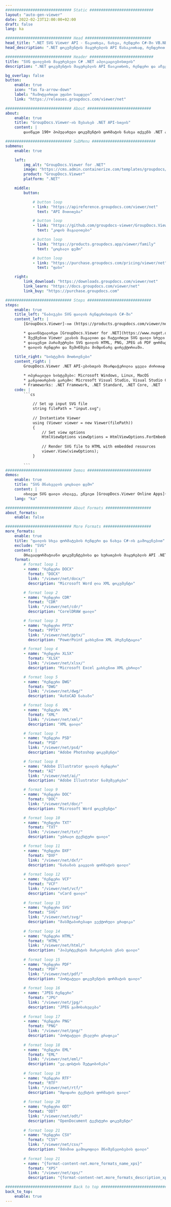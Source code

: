 ```yaml
---
############################# Static ############################
layout: "auto-gen-viewer"
date: 2022-02-23T12:00:00+02:00
draft: false
lang: ka

############################# Head #############################
head_title: ".NET SVG Viewer API - წაკითხვა, ნახვა, რენდერი C#-ში VB.NET"
head_description: ".NET დოკუმენტის მაყურებლის API წასაკითხად, რენდერით და გამოსატანად SVG ნებისმიერი ტიპის C#, ASP.NET, VB.NET და .NET Core აპლიკაციებში."

############################# Header ############################
title: "SVG ფაილების მაყურებელი C# .NET აპლიკაციებისთვის" 
description: ".NET დოკუმენტის მაყურებლის API წაიკითხოს, რენდერი და აჩვენოს SVG ფაილი ნებისმიერი ტიპის C#, ASP.NET, VB.NET და .NET Core აპლიკაციებში. იხილეთ გადაღებული ფაილები ნამდვილი ფორმატირებით და განლაგებით HTML5, PDF ან გამოსახულების სახით კოდის რამდენიმე სტრიქონის გამოყენებით." 

bg_overlay: false
button:
    enable: true
    icon: "fas fa-arrow-down"
    label: "ჩამოტვირთეთ უფასო საცდელი"
    link: "https://releases.groupdocs.com/viewer/net"

############################# About ############################
about:
    enable: true
    title: "GroupDocs.Viewer-ის შესახებ .NET API-სთვის" 
    content: |
        დაიწყეთ 190+ პოპულარული დოკუმენტის ფორმატის ნახვა თქვენს .NET აპლიკაციებში GroupDocs.Viewer-ის გამოყენებით .NET API-ებისთვის რამდენიმე სტრიქონის კოდის დამატებით. დეველოპერებს შეუძლიათ მარტივად აჩვენონ PDF, Word Processing, Excel Spreadsheet, Presentation, Visio, Project, Outlook და მრავალი სხვა პოპულარული დოკუმენტის ფორმატები HTML5, image ან PDF რეჟიმში. დოკუმენტის გადმოცემა სწრაფია, ორიგინალური წყაროს ფაილის იდენტურია და არ საჭიროებს დამატებითი პროგრამული უზრუნველყოფის ან სხვა გარე ბიბლიოთეკების ინსტალაციას.

############################# SubMenu ############################
submenu:
    enable: true

    left:
        img_alt: "GroupDocs.Viewer for .NET"
        image: "https://cms.admin.containerize.com/templates/groupdocs/images/product-logos/90x90-noborder/groupdocs-viewer-net.png"
        product: "GroupDocs.Viewer"
        platform: ".NET"

    middle:
        button:

            # button loop
            - link: "https://apireference.groupdocs.com/viewer/net"
              text: "API მითითება"

            # button loop
            - link: "https://github.com/groupdocs-viewer/GroupDocs.Viewer-for-.NET"
              text: "კოდის მაგალითები"

            # button loop
            - link: "https://products.groupdocs.app/viewer/family"
              text: "ცოცხალი დემო"

            # button loop
            - link: "https://purchase.groupdocs.com/pricing/viewer/net"
              text: "ფასი"

    right:
        link_download: "https://downloads.groupdocs.com/viewer/net"
        link_learn: "https://docs.groupdocs.com/viewer/net"
        link_buy: "https://purchase.groupdocs.com"

############################# Steps ############################
steps:
    enable: true
    title_left: "ნაბიჯები SVG ფაილის რენდერისთვის C#-ში" 
    content_left: |
        [GroupDocs.Viewer]-ით (https://products.groupdocs.com/viewer/net/) შეგიძლიათ გადაიტანოთ SVG HTML, JPEG, PNG ან PDF-ზე რამდენიმე ნაბიჯით.

        * დააინსტალირეთ [GroupDocs.Viewer for .NET](https://www.nuget.org/packages/groupdocs.viewer) თქვენი საყვარელი პაკეტის მენეჯერის გამოყენებით. 
        * შექმენით Viewer კლასის მაგალითი და ჩატვირთეთ SVG ფაილი სრული ბილიკით. 
        * დააყენეთ პარამეტრები SVG ფაილის HTML, PNG, JPEG ან PDF ფორმატში გადასატანად. 
        * ფაილის რენდერი და შემოწმება მიმდინარე დირექტორიაში. 
        
    title_right: "სისტემის მოთხოვნები" 
    content_right: |
        GroupDocs.Viewer .NET API-ებისთვის მხარდაჭერილია ყველა ძირითად პლატფორმაზე და ოპერაციულ სისტემაზე. ქვემოთ მოცემული კოდის შესრულებამდე, გთხოვთ, დარწმუნდეთ, რომ თქვენს სისტემაში დაყენებულია შემდეგი წინაპირობები.

        * ოპერაციული სისტემები: Microsoft Windows, Linux, MacOS 
        * განვითარების გარემო: Microsoft Visual Studio, Visual Studio Code, .NET CLI 
        * Frameworks: .NET Framework, .NET Standard, .NET Core, .NET 
    code: |
        ```cs
                        
            // Set up input SVG file
            string filePath = "input.svg";
        
            // Instantiate Viewer
            using (Viewer viewer = new Viewer(filePath))
            {
            	// Set view options 
            	HtmlViewOptions viewOptions = HtmlViewOptions.ForEmbeddedResources();
                    
            	// Render SVG file to HTML with embedded resources
            	viewer.View(viewOptions);
            }
             
        ```
############################# Demos ############################
demos:
    enable: true
    title: "SVG მნახველის ცოცხალი დემო"
    content: |
        იხილეთ SVG ფაილი ახლავე, ეწვიეთ [GroupDocs.Viewer Online Apps](https://products.groupdocs.app/viewer/svg) ვებსაიტს.
    lang: "ka"

############################# About Formats ####################
about_formats:
    enable: false

############################# More Formats #####################
more_formats:
    enable: true
    title: "ფაილის სხვა ფორმატების რენდერი და ნახვა C#-ის გამოყენებით"
    exclude: "SVG"
    content: |
        მრავალფორმატიანი დოკუმენტებისა და სურათების მაყურებლის API .NET-ისთვის. იხილეთ ზოგიერთი პოპულარული ფაილის ფორმატი ქვემოთ ყოველგვარი გარე მნახველების გარეშე.
    format: 
        # format loop 1
        - name: "რენდერი DOCX"
          format: "DOCX"
          link: "/viewer/net/docx/"
          description: "Microsoft Word ღია XML დოკუმენტი" 

        # format loop 2
        - name: "რენდერი CDR" 
          format: "CDR"
          link: "/viewer/net/cdr/"
          description: "CorelDRAW ფაილი" 

        # format loop 3
        - name: "რენდერი PPTX"
          format: "PPTX"
          link: "/viewer/net/pptx/"
          description: "PowerPoint გახსენით XML პრეზენტაცია" 

        # format loop 4
        - name: "რენდერი XLSX"
          format: "XLSX"
          link: "/viewer/net/xlsx/"
          description: "Microsoft Excel გახსენით XML ცხრილი" 

        # format loop 5
        - name: "რენდერი DWG"
          format: "DWG"
          link: "/viewer/net/dwg/"
          description: "AutoCAD ნახაზი"

        # format loop 6
        - name: "რენდერი XML"
          format: "XML"
          link: "/viewer/net/xml/"
          description: "XML ფაილი"

        # format loop 7
        - name: "რენდერი PSD"
          format: "PSD"
          link: "/viewer/net/psd/"
          description: "Adobe Photoshop დოკუმენტი"

        # format loop 8
        - name: "Adobe Illustrator ფაილის რენდერი"
          format: "AI"
          link: "/viewer/net/ai/"
          description: "Adobe Illustrator ნამუშევრები"

        # format loop 9
        - name: "რენდერი DOC"
          format: "DOC"
          link: "/viewer/net/doc/"
          description: "Microsoft Word დოკუმენტი" 

        # format loop 10
        - name: "რენდერი TXT" 
          format: "TXT"
          link: "/viewer/net/txt/"
          description: "უბრალო ტექსტური ფაილი" 

        # format loop 11
        - name: "რენდერი DXF" 
          format: "DXF"
          link: "/viewer/net/dxf/"
          description: "ნახაზის გაცვლის ფორმატის ფაილი"  
          
        # format loop 12
        - name: "რენდერი VCF"
          format: "VCF"
          link: "/viewer/net/vcf/"
          description: "vCard ფაილი"  
              
        # format loop 13
        - name: "რენდერი SVG"
          format: "SVG"
          link: "/viewer/net/svg/"
          description: "მასშტაბირებადი ვექტორული გრაფიკა" 
          
        # format loop 14
        - name: "რენდერი HTML"
          format: "HTML"
          link: "/viewer/net/html/"
          description: "ჰიპერტექსტის მარკირების ენის ფაილი" 
          
        # format loop 15
        - name: "რენდერი PDF"
          format: "PDF"
          link: "/viewer/net/pdf/"
          description: "პორტატული დოკუმენტის ფორმატის ფაილი"
          
        # format loop 16
        - name: "JPEG რენდერი"
          format: "JPG"
          link: "/viewer/net/jpg/"
          description: "JPEG გამოსახულება"
          
        # format loop 17
        - name: "რენდერი PNG"
          format: "PNG"
          link: "/viewer/net/png/"
          description: "პორტატული ქსელური გრაფიკა" 
          
        # format loop 18
        - name: "რენდერი EML"
          format: "EML"
          link: "/viewer/net/eml/"
          description: "ელ.ფოსტის შეტყობინება" 
          
        # format loop 19
        - name: "რენდერი RTF"
          format: "RTF"
          link: "/viewer/net/rtf/"
          description: "მდიდარი ტექსტის ფორმატის ფაილი" 
          
        # format loop 20
        - name: "რენდერი ODT"
          format: "ODT"
          link: "/viewer/net/odt/"
          description: "OpenDocument ტექსტური დოკუმენტი" 
          
        # format loop 21
        - name: "რენდერი CSV"
          format: "CSV"
          link: "/viewer/net/csv/"
          description: "მძიმით გამოყოფილი მნიშვნელობების ფაილი" 
          
        # format loop 21
        - name: "{format-content-net.more_formats_name_xps}"
          format: "XPS"
          link: "/viewer/net/xps/"
          description: "{format-content-net.more_formats_description_xps}" 

############################# Back to top ###############################
back_to_top:
    enable: true
---
```

